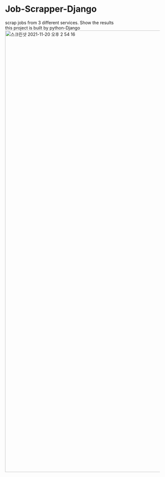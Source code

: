 # Job-Scrapper-Django    

scrap jobs from 3 different services. Show the results   
this project is built by python-Django  
<img width="1440" alt="스크린샷 2021-11-20 오후 2 54 16" src="https://user-images.githubusercontent.com/85481204/142716204-f95652d3-9207-4f81-944f-6db2141a4214.png">
